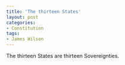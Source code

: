 ```yaml
---
title: 'The thirteen States'
layout: post
categories:
- Constitution
tags:
- James Wilson
---
```


The thirteen States are thirteen Sovereignties.
